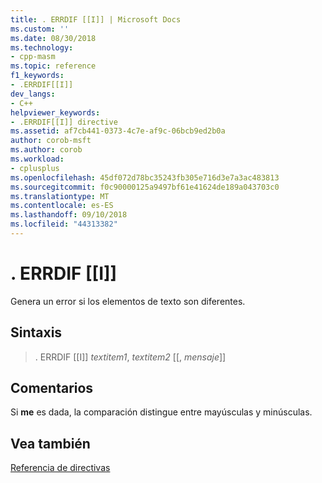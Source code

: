 ```yaml
---
title: . ERRDIF [[I]] | Microsoft Docs
ms.custom: ''
ms.date: 08/30/2018
ms.technology:
- cpp-masm
ms.topic: reference
f1_keywords:
- .ERRDIF[[I]]
dev_langs:
- C++
helpviewer_keywords:
- .ERRDIF[[I]] directive
ms.assetid: af7cb441-0373-4c7e-af9c-06bcb9ed2b0a
author: corob-msft
ms.author: corob
ms.workload:
- cplusplus
ms.openlocfilehash: 45df072d78bc35243fb305e716d3e7a3ac483813
ms.sourcegitcommit: f0c90000125a9497bf61e41624de189a043703c0
ms.translationtype: MT
ms.contentlocale: es-ES
ms.lasthandoff: 09/10/2018
ms.locfileid: "44313382"
---
```

# <a name="errdifi"></a>. ERRDIF [[I]]

Genera un error si los elementos de texto son diferentes.

## <a name="syntax"></a>Sintaxis

> . ERRDIF [[I]] *textitem1*, *textitem2* [[, *mensaje*]]

## <a name="remarks"></a>Comentarios

Si **me** es dada, la comparación distingue entre mayúsculas y minúsculas.

## <a name="see-also"></a>Vea también

[Referencia de directivas](../../assembler/masm/directives-reference.md)<br/>